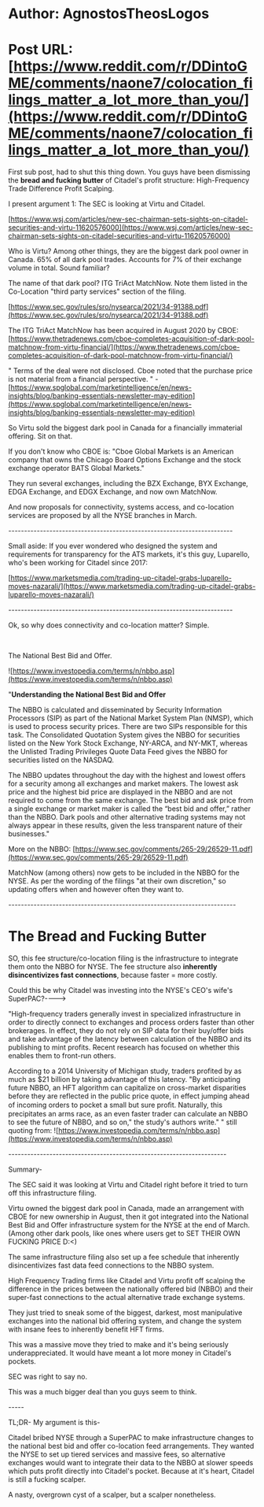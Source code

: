 # Author: AgnostosTheosLogos
# Post URL: [https://www.reddit.com/r/DDintoGME/comments/naone7/colocation_filings_matter_a_lot_more_than_you/](https://www.reddit.com/r/DDintoGME/comments/naone7/colocation_filings_matter_a_lot_more_than_you/)


First sub post, had to shut this thing down. You guys have been dismissing the **bread and fucking butter** of Citadel's profit structure: High-Frequency Trade Difference Profit Scalping.

I present argument 1: The SEC is looking at Virtu and Citadel.

[https://www.wsj.com/articles/new-sec-chairman-sets-sights-on-citadel-securities-and-virtu-11620576000](https://www.wsj.com/articles/new-sec-chairman-sets-sights-on-citadel-securities-and-virtu-11620576000)

Who is Virtu? Among other things, they are the biggest dark pool owner in Canada. 65% of all dark pool trades. Accounts for 7% of their exchange volume in total. Sound familiar?

The name of that dark pool? ITG TriAct MatchNow. Note them listed in the Co-Location "third party services" section of the filing.

[https://www.sec.gov/rules/sro/nysearca/2021/34-91388.pdf](https://www.sec.gov/rules/sro/nysearca/2021/34-91388.pdf)

The ITG TriAct MatchNow has been acquired in August 2020 by CBOE: [https://www.thetradenews.com/cboe-completes-acquisition-of-dark-pool-matchnow-from-virtu-financial/](https://www.thetradenews.com/cboe-completes-acquisition-of-dark-pool-matchnow-from-virtu-financial/)

" Terms of the deal were not disclosed. Cboe noted that the purchase price is not material from a financial perspective. " - [https://www.spglobal.com/marketintelligence/en/news-insights/blog/banking-essentials-newsletter-may-edition](https://www.spglobal.com/marketintelligence/en/news-insights/blog/banking-essentials-newsletter-may-edition)

So Virtu sold the biggest dark pool in Canada for a financially immaterial offering. Sit on that.

If you don't know who CBOE is: "Cboe Global Markets is an American company that owns the Chicago Board Options Exchange and the stock exchange operator BATS Global Markets."

They run several exchanges, including the BZX Exchange, BYX Exchange, EDGA Exchange, and EDGX Exchange, and now own MatchNow.

And now proposals for connectivity, systems access, and co-location services are proposed by all the NYSE branches in March.

\-----------------------------------------------------------------------

Small aside: If you ever wondered who designed the system and requirements for transparency for the ATS markets, it's this guy, Luparello, who's been working for Citadel since 2017:

[https://www.marketsmedia.com/trading-up-citadel-grabs-luparello-moves-nazarali/](https://www.marketsmedia.com/trading-up-citadel-grabs-luparello-moves-nazarali/)

\-----------------------------------------------------------------------

Ok, so why does connectivity and co-location matter? Simple.

&#x200B;

The National Best Bid and Offer.

![https://www.investopedia.com/terms/n/nbbo.asp](https://www.investopedia.com/terms/n/nbbo.asp)

"**Understanding the National Best Bid and Offer**

The NBBO is calculated and disseminated by Security Information Processors (SIP) as part of the National Market System Plan (NMSP), which is used to process security prices. There are two SIPs responsible for this task. The Consolidated Quotation System gives the NBBO for securities listed on the New York Stock Exchange, NY-ARCA, and NY-MKT, whereas the Unlisted Trading Privileges Quote Data Feed gives the NBBO for securities listed on the NASDAQ.

The NBBO updates throughout the day with the highest and lowest offers for a security among all exchanges and market makers. The lowest ask price and the highest bid price are displayed in the NBBO and are not required to come from the same exchange. The best bid and ask price from a single exchange or market maker is called the “best bid and offer,” rather than the NBBO. Dark pools and other alternative trading systems may not always appear in these results, given the less transparent nature of their businesses."

More on the NBBO: [https://www.sec.gov/comments/265-29/26529-11.pdf](https://www.sec.gov/comments/265-29/26529-11.pdf)

MatchNow (among others) now gets to be included in the NBBO for the NYSE. As per the wording of the filings "at their own discretion," so updating offers when and however often they want to.

\------------------------------------------------------------------------

# The Bread and Fucking Butter

SO, this fee structure/co-location filing is the infrastructure to integrate them onto the NBBO for NYSE. The fee structure also **inherently disincentivizes fast connections**, because faster = more costly.

Could this be why Citadel was investing into the NYSE's CEO's wife's SuperPAC?---->

"High-frequency traders generally invest in specialized infrastructure in order to directly connect to exchanges and process orders faster than other brokerages. In effect, they do not rely on SIP data for their buy/offer bids and take advantage of the latency between calculation of the NBBO and its publishing to mint profits. Recent research has focused on whether this enables them to front-run others.

According to a 2014 University of Michigan study, traders profited by as much as $21 billion by taking advantage of this latency. "By anticipating future NBBO, an HFT algorithm can capitalize on cross-market disparities before they are reflected in the public price quote, in effect jumping ahead of incoming orders to pocket a small but sure proﬁt. Naturally, this precipitates an arms race, as an even faster trader can calculate an NBBO to see the future of NBBO, and so on," the study's authors write." " still quoting from: ![https://www.investopedia.com/terms/n/nbbo.asp](https://www.investopedia.com/terms/n/nbbo.asp)

\---------------------------------------------------------------------

Summary-

The SEC said it was looking at Virtu and Citadel right before it tried to turn off this infrastructure filing.

Virtu owned the biggest dark pool in Canada, made an arrangement with CBOE for new ownership in August, then it got integrated into the National Best Bid and Offer infrastructure system for the NYSE at the end of March. (Among other dark pools, like ones where users get to SET THEIR OWN FUCKING PRICE D:<)

The same infrastructure filing also set up a fee schedule that inherently disincentivizes fast data feed connections to the NBBO system.

High Frequency Trading firms like Citadel and Virtu profit off scalping the difference in the prices between the nationally offered bid (NBBO) and their super-fast connections to the actual alternative trade exchange systems.

They just tried to sneak some of the biggest, darkest, most manipulative exchanges into the national bid offering system, and change the system with insane fees to inherently benefit HFT firms.

This was a massive move they tried to make and it's being seriously underappreciated. It would have meant a lot more money in Citadel's pockets.

SEC was right to say no.

This was a much bigger deal than you guys seem to think.

\-----

TL;DR- My argument is this-

Citadel bribed NYSE through a SuperPAC to make infrastructure changes to the national best bid and offer co-location feed arrangements. They wanted the NYSE to set up tiered services and massive fees, so alternative exchanges would want to integrate their data to the NBBO at slower speeds which puts profit directly into Citadel's pocket. Because at it's heart, Citadel is still a fucking scalper.

A nasty, overgrown cyst of a scalper, but a scalper nonetheless.